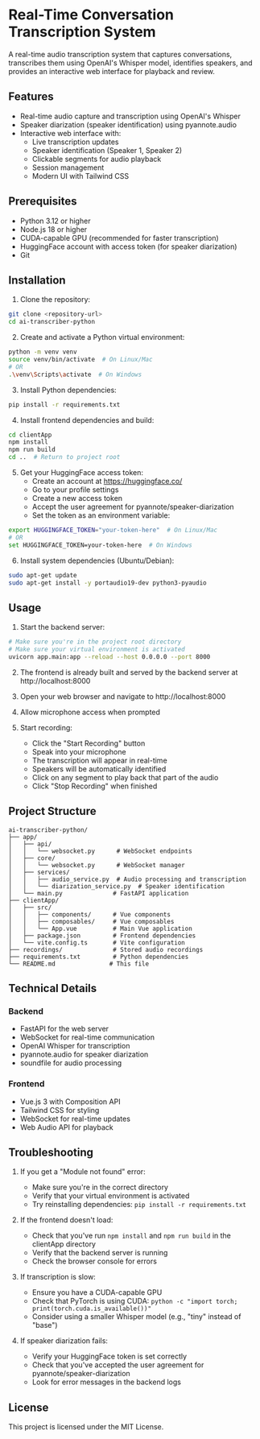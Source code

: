 # Real-Time Conversation Transcription System

A real-time audio transcription system that captures conversations, transcribes them using OpenAI's Whisper model, identifies speakers, and provides an interactive web interface for playback and review.

## Features

- Real-time audio capture and transcription using OpenAI's Whisper
- Speaker diarization (speaker identification) using pyannote.audio
- Interactive web interface with:
  - Live transcription updates
  - Speaker identification (Speaker 1, Speaker 2)
  - Clickable segments for audio playback
  - Session management
  - Modern UI with Tailwind CSS

## Prerequisites

- Python 3.12 or higher
- Node.js 18 or higher
- CUDA-capable GPU (recommended for faster transcription)
- HuggingFace account with access token (for speaker diarization)
- Git

## Installation

1. Clone the repository:
```bash
git clone <repository-url>
cd ai-transcriber-python
```

2. Create and activate a Python virtual environment:
```bash
python -m venv venv
source venv/bin/activate  # On Linux/Mac
# OR
.\venv\Scripts\activate  # On Windows
```

3. Install Python dependencies:
```bash
pip install -r requirements.txt
```

4. Install frontend dependencies and build:
```bash
cd clientApp
npm install
npm run build
cd ..  # Return to project root
```

5. Get your HuggingFace access token:
   - Create an account at https://huggingface.co/
   - Go to your profile settings
   - Create a new access token
   - Accept the user agreement for pyannote/speaker-diarization
   - Set the token as an environment variable:
```bash
export HUGGINGFACE_TOKEN="your-token-here"  # On Linux/Mac
# OR
set HUGGINGFACE_TOKEN=your-token-here  # On Windows
```

6. Install system dependencies (Ubuntu/Debian):
```bash
sudo apt-get update
sudo apt-get install -y portaudio19-dev python3-pyaudio
```

## Usage

1. Start the backend server:
```bash
# Make sure you're in the project root directory
# Make sure your virtual environment is activated
uvicorn app.main:app --reload --host 0.0.0.0 --port 8000
```

2. The frontend is already built and served by the backend server at http://localhost:8000

3. Open your web browser and navigate to http://localhost:8000

4. Allow microphone access when prompted

5. Start recording:
   - Click the "Start Recording" button
   - Speak into your microphone
   - The transcription will appear in real-time
   - Speakers will be automatically identified
   - Click on any segment to play back that part of the audio
   - Click "Stop Recording" when finished

## Project Structure

```
ai-transcriber-python/
├── app/
│   ├── api/
│   │   └── websocket.py      # WebSocket endpoints
│   ├── core/
│   │   └── websocket.py      # WebSocket manager
│   ├── services/
│   │   ├── audio_service.py  # Audio processing and transcription
│   │   └── diarization_service.py  # Speaker identification
│   └── main.py              # FastAPI application
├── clientApp/
│   ├── src/
│   │   ├── components/      # Vue components
│   │   ├── composables/     # Vue composables
│   │   └── App.vue          # Main Vue application
│   ├── package.json         # Frontend dependencies
│   └── vite.config.ts       # Vite configuration
├── recordings/              # Stored audio recordings
├── requirements.txt         # Python dependencies
└── README.md               # This file
```

## Technical Details

### Backend
- FastAPI for the web server
- WebSocket for real-time communication
- OpenAI Whisper for transcription
- pyannote.audio for speaker diarization
- soundfile for audio processing

### Frontend
- Vue.js 3 with Composition API
- Tailwind CSS for styling
- WebSocket for real-time updates
- Web Audio API for playback

## Troubleshooting

1. If you get a "Module not found" error:
   - Make sure you're in the correct directory
   - Verify that your virtual environment is activated
   - Try reinstalling dependencies: `pip install -r requirements.txt`

2. If the frontend doesn't load:
   - Check that you've run `npm install` and `npm run build` in the clientApp directory
   - Verify that the backend server is running
   - Check the browser console for errors

3. If transcription is slow:
   - Ensure you have a CUDA-capable GPU
   - Check that PyTorch is using CUDA: `python -c "import torch; print(torch.cuda.is_available())"`
   - Consider using a smaller Whisper model (e.g., "tiny" instead of "base")

4. If speaker diarization fails:
   - Verify your HuggingFace token is set correctly
   - Check that you've accepted the user agreement for pyannote/speaker-diarization
   - Look for error messages in the backend logs

## License

This project is licensed under the MIT License. 